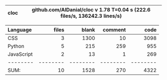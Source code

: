 cloc|github.com/AlDanial/cloc v 1.78  T=0.04 s (222.6 files/s, 136242.3 lines/s)
--- | ---

Language|files|blank|comment|code
:-------|-------:|-------:|-------:|-------:
CSS|3|1300|10|3098
Python|5|215|259|955
JavaScript|2|13|1|269
--------|--------|--------|--------|--------
SUM:|10|1528|270|4322
